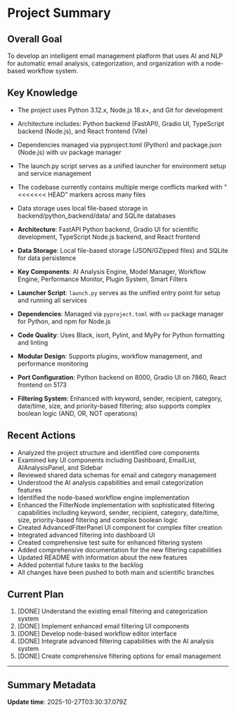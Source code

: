 # Project Summary

## Overall Goal
To develop an intelligent email management platform that uses AI and NLP for automatic email analysis, categorization, and organization with a node-based workflow system.

## Key Knowledge
- The project uses Python 3.12.x, Node.js 18.x+, and Git for development
- Architecture includes: Python backend (FastAPI), Gradio UI, TypeScript backend (Node.js), and React frontend (Vite)
- Dependencies managed via pyproject.toml (Python) and package.json (Node.js) with uv package manager
- The launch.py script serves as a unified launcher for environment setup and service management
- The codebase currently contains multiple merge conflicts marked with "<<<<<<< HEAD" markers across many files
- Data storage uses local file-based storage in backend/python_backend/data/ and SQLite databases

- **Architecture**: FastAPI Python backend, Gradio UI for scientific development, TypeScript Node.js backend, and React frontend
- **Data Storage**: Local file-based storage (JSON/GZipped files) and SQLite for data persistence
- **Key Components**: AI Analysis Engine, Model Manager, Workflow Engine, Performance Monitor, Plugin System, Smart Filters
- **Launcher Script**: `launch.py` serves as the unified entry point for setup and running all services
- **Dependencies**: Managed via `pyproject.toml` with `uv` package manager for Python, and npm for Node.js
- **Code Quality**: Uses Black, isort, Pylint, and MyPy for Python formatting and linting
- **Modular Design**: Supports plugins, workflow management, and performance monitoring
- **Port Configuration**: Python backend on 8000, Gradio UI on 7860, React frontend on 5173
- **Filtering System**: Enhanced with keyword, sender, recipient, category, date/time, size, and priority-based filtering; also supports complex boolean logic (AND, OR, NOT operations)

## Recent Actions
- Analyzed the project structure and identified core components
- Examined key UI components including Dashboard, EmailList, AIAnalysisPanel, and Sidebar
- Reviewed shared data schemas for email and category management
- Understood the AI analysis capabilities and email categorization features
- Identified the node-based workflow engine implementation
- Enhanced the FilterNode implementation with sophisticated filtering capabilities including keyword, sender, recipient, category, date/time, size, priority-based filtering and complex boolean logic
- Created AdvancedFilterPanel UI component for complex filter creation
- Integrated advanced filtering into dashboard UI
- Created comprehensive test suite for enhanced filtering system
- Added comprehensive documentation for the new filtering capabilities
- Updated README with information about the new features
- Added potential future tasks to the backlog
- All changes have been pushed to both main and scientific branches

## Current Plan
1. [DONE] Understand the existing email filtering and categorization system
2. [DONE] Implement enhanced email filtering UI components
3. [DONE] Develop node-based workflow editor interface
4. [DONE] Integrate advanced filtering capabilities with the AI analysis system
5. [DONE] Create comprehensive filtering options for email management

---

## Summary Metadata
**Update time**: 2025-10-27T03:30:37.079Z 
